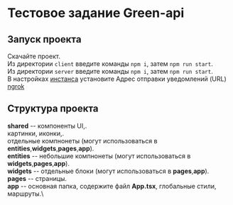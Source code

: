 # Тестовое задание Green-api

## Запуск проекта

Скачайте проект.\
Из директории `client` введите команды `npm i`, затем `npm run start`.\
Из директории `server` введите команды `npm i`, затем `npm run start`.\
В настройках [инстанса](https://console.green-api.com/instanceList/) установите Адрес отправки уведомлений (URL) 
[ngrok](https://dashboard.ngrok.com/get-started/setup)

## Структура проекта

**shared** --   компоненты UI,.\
                картинки, иконки,.\
                отдельные компнонеты (могут использоваться в **entities**,**widgets**,**pages**,**app**).\
**entities** -- небольшие компнонеты (могут использоваться в **widgets**,**pages**,**app**).\
**widgets** --  отдельные блоки (могут использоваться в **pages**,**app**).\
**pages** --    страницы.\
**app** --      основная папка, содержите файл **App.tsx**, глобальные стили, маршруты.\
